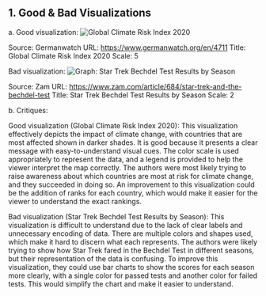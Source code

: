 ## 1. Good & Bad Visualizations

a. Good visualization:
![Global Climate Risk Index 2020](https://www.germanwatch.org/sites/germanwatch.org/files/20-2-01e%20CRI%20Map_EN_RESI-FH200.jpg)

Source: Germanwatch
URL: https://www.germanwatch.org/en/4711
Title: Global Climate Risk Index 2020
Scale: 5

Bad visualization:
![Graph: Star Trek Bechdel Test Results by Season](https://storage.googleapis.com/zam-assets/editorial/2015/05/trektest.png)

Source: Zam
URL: https://www.zam.com/article/684/star-trek-and-the-bechdel-test
Title: Star Trek Bechdel Test Results by Season
Scale: 2

b. Critiques:

Good visualization (Global Climate Risk Index 2020):
This visualization effectively depicts the impact of climate change, with countries that are most affected shown in darker shades. It is good because it presents a clear message with easy-to-understand visual cues. The color scale is used appropriately to represent the data, and a legend is provided to help the viewer interpret the map correctly. The authors were most likely trying to raise awareness about which countries are most at risk for climate change, and they succeeded in doing so. An improvement to this visualization could be the addition of ranks for each country, which would make it easier for the viewer to understand the exact rankings.

Bad visualization (Star Trek Bechdel Test Results by Season):
This visualization is difficult to understand due to the lack of clear labels and unnecessary encoding of data. There are multiple colors and shapes used, which make it hard to discern what each represents. The authors were likely trying to show how Star Trek fared in the Bechdel Test in different seasons, but their representation of the data is confusing. To improve this visualization, they could use bar charts to show the scores for each season more clearly, with a single color for passed tests and another color for failed tests. This would simplify the chart and make it easier to understand.
